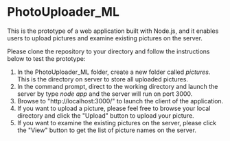 # PhotoUploader_ML

This is the prototype of a web application built with Node.js, and it enables users to upload pictures and examine existing pictures on the server.

Please clone the repository to your directory and follow the instructions below to test the prototype:

1. In the PhotoUploader_ML folder, create a new folder called *pictures*. This is the directory on server to store all uploaded pictures.
2. In the command prompt, direct to the working directory and launch the server by type *node app* and the server will run on port 3000.
3. Browse to "http://localhost:3000/" to launch the client of the application.
4. If you want to upload a picture, please feel free to browse your local directory and click the "Upload" button to upload your picture.
5. If you want to examine the existing pictures on the server, please click the "View" button to get the list of picture names on the server.


